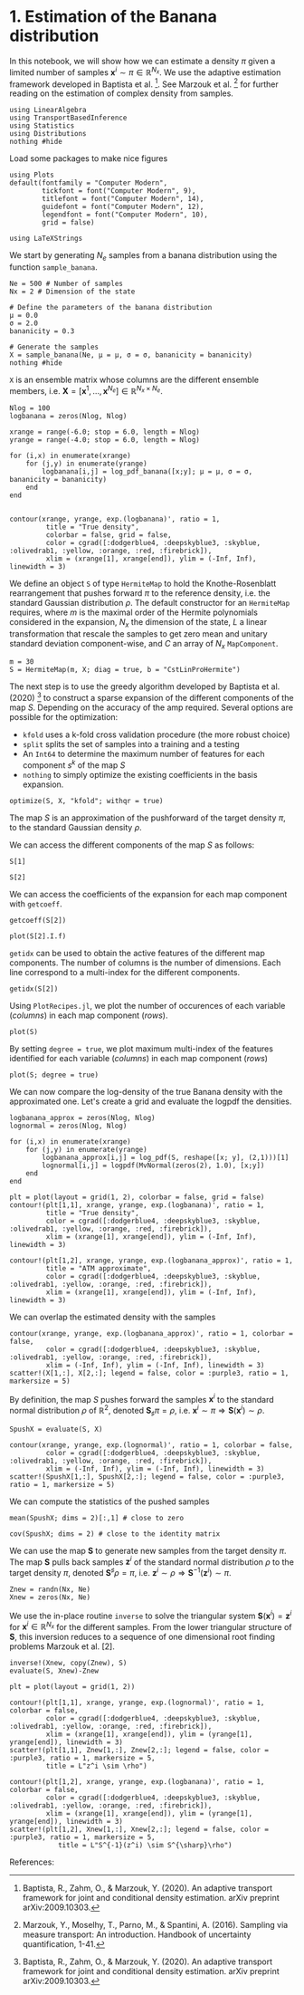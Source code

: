# 1. Estimation of the Banana distribution

In this notebook, we will show how we can estimate a density $\pi$ given a limited number of samples $\boldsymbol{x}^i \sim \pi \in \mathbb{R}^{N_x}$. We use the adaptive estimation framework developed in Baptista et al. [^1]. See Marzouk et al. [^2] for further reading on the estimation of complex density from samples. 



```@example 1.-Estimation-of-the-Banana-distribution
using LinearAlgebra
using TransportBasedInference
using Statistics
using Distributions
nothing #hide
```

Load some packages to make nice figures

```@example 1.-Estimation-of-the-Banana-distribution
using Plots
default(fontfamily = "Computer Modern",
        tickfont = font("Computer Modern", 9),
        titlefont = font("Computer Modern", 14),
        guidefont = font("Computer Modern", 12),
        legendfont = font("Computer Modern", 10),
        grid = false)

using LaTeXStrings
```

We start by generating $N_e$ samples from a banana distribution using the function `sample_banana`.

```@example 1.-Estimation-of-the-Banana-distribution
Ne = 500 # Number of samples
Nx = 2 # Dimension of the state

# Define the parameters of the banana distribution
μ = 0.0
σ = 2.0
bananicity = 0.3

# Generate the samples
X = sample_banana(Ne, μ = μ, σ = σ, bananicity = bananicity)
nothing #hide
```

`X` is an ensemble matrix whose columns are the different ensemble members, i.e. $\boldsymbol{X} =
\left[ \boldsymbol{x}^1, \ldots, \boldsymbol{x}^{N_e} \right]  \in \mathbb{R}^{N_x \times N_e}$.

```@example 1.-Estimation-of-the-Banana-distribution
Nlog = 100
logbanana = zeros(Nlog, Nlog)

xrange = range(-6.0; stop = 6.0, length = Nlog)
yrange = range(-4.0; stop = 6.0, length = Nlog)

for (i,x) in enumerate(xrange)
    for (j,y) in enumerate(yrange)
        logbanana[i,j] = log_pdf_banana([x;y]; μ = μ, σ = σ, bananicity = bananicity)
    end
end


contour(xrange, yrange, exp.(logbanana)', ratio = 1,
         title = "True density",
         colorbar = false, grid = false,
         color = cgrad([:dodgerblue4, :deepskyblue3, :skyblue, :olivedrab1, :yellow, :orange, :red, :firebrick]),
         xlim = (xrange[1], xrange[end]), ylim = (-Inf, Inf), linewidth = 3)
```

We define an object `S` of  type `HermiteMap` to hold the Knothe-Rosenblatt rearrangement that pushes forward $\pi$ to the reference density, i.e. the standard Gaussian distribution $\rho$.
The default constructor for an `HermiteMap` requires, where $m$ is the maximal order of the Hermite polynomials considered in the expansion, $N_x$ the dimension of the state, $L$ a linear transformation that rescale the samples to get zero mean and unitary standard deviation component-wise, and $C$ an array of $N_x$ `MapComponent`.

```@example 1.-Estimation-of-the-Banana-distribution
m = 30
S = HermiteMap(m, X; diag = true, b = "CstLinProHermite")
```

The next step is to use the greedy algorithm developed by Baptista et al. (2020) [^1] to construct a sparse expansion of the different components of the map $S$. Depending on the accuracy of the amp required. Several options are possible for the optimization:
* `kfold` uses a k-fold cross validation procedure (the more robust choice)
* `split` splits the set of samples into a training and a testing
* An `Int64` to determine the maximum number of features for each component $s^k$ of the map $S$
* `nothing` to simply optimize the existing coefficients in the basis expansion.

```@example 1.-Estimation-of-the-Banana-distribution
optimize(S, X, "kfold"; withqr = true)
```

The map $S$ is an approximation of the pushforward of the target density $\pi$, to the standard Gaussian density $\rho$.

We can access the different components of the map $S$ as follows:

```@example 1.-Estimation-of-the-Banana-distribution
S[1]
```

```@example 1.-Estimation-of-the-Banana-distribution
S[2]
```

We can access the coefficients of the expansion for each map component with `getcoeff`.


```@example 1.-Estimation-of-the-Banana-distribution
getcoeff(S[2])
```


```@example 1.-Estimation-of-the-Banana-distribution
plot(S[2].I.f)
```

`getidx` can be used to obtain the active features of the different map components. The number of columns is the number of dimensions. Each line correspond to a multi-index for the different components.

```@example 1.-Estimation-of-the-Banana-distribution
getidx(S[2])
```

Using `PlotRecipes.jl`, we plot the number of occurences of each variable (*columns*) in each map component (*rows*).

```@example 1.-Estimation-of-the-Banana-distribution
plot(S)
```

By setting `degree = true`, we plot maximum multi-index of the features identified for each variable (*columns*) in each map component (*rows*)

```@example 1.-Estimation-of-the-Banana-distribution
plot(S; degree = true)
```

We can now compare the log-density of the true Banana density with the approximated one. Let's create a grid and evaluate the logpdf the densities.

```@example 1.-Estimation-of-the-Banana-distribution
logbanana_approx = zeros(Nlog, Nlog)
lognormal = zeros(Nlog, Nlog)

for (i,x) in enumerate(xrange)
    for (j,y) in enumerate(yrange)
        logbanana_approx[i,j] = log_pdf(S, reshape([x; y], (2,1)))[1]
        lognormal[i,j] = logpdf(MvNormal(zeros(2), 1.0), [x;y])
    end
end

plt = plot(layout = grid(1, 2), colorbar = false, grid = false)
contour!(plt[1,1], xrange, yrange, exp.(logbanana)', ratio = 1,
         title = "True density",
         color = cgrad([:dodgerblue4, :deepskyblue3, :skyblue, :olivedrab1, :yellow, :orange, :red, :firebrick]),
         xlim = (xrange[1], xrange[end]), ylim = (-Inf, Inf), linewidth = 3)

contour!(plt[1,2], xrange, yrange, exp.(logbanana_approx)', ratio = 1,
         title = "ATM approximate",
         color = cgrad([:dodgerblue4, :deepskyblue3, :skyblue, :olivedrab1, :yellow, :orange, :red, :firebrick]),
         xlim = (xrange[1], xrange[end]), ylim = (-Inf, Inf), linewidth = 3)
```

We can overlap the estimated density with the samples

```@example 1.-Estimation-of-the-Banana-distribution
contour(xrange, yrange, exp.(logbanana_approx)', ratio = 1, colorbar = false,
         color = cgrad([:dodgerblue4, :deepskyblue3, :skyblue, :olivedrab1, :yellow, :orange, :red, :firebrick]),
         xlim = (-Inf, Inf), ylim = (-Inf, Inf), linewidth = 3)
scatter!(X[1,:], X[2,:]; legend = false, color = :purple3, ratio = 1, markersize = 5)
```

By definition, the map $S$ pushes forward the samples $\boldsymbol{x}^i$ to the standard normal distribution $\rho$ of $\mathbb{R}^2$, denoted $\boldsymbol{S}_{\sharp} \pi = \rho$,  i.e. $\boldsymbol{x}^i \sim \pi \Rightarrow{} \boldsymbol{S}(\boldsymbol{x}^i) \sim \rho$.

```@example 1.-Estimation-of-the-Banana-distribution
SpushX = evaluate(S, X)

contour(xrange, yrange, exp.(lognormal)', ratio = 1, colorbar = false,
         color = cgrad([:dodgerblue4, :deepskyblue3, :skyblue, :olivedrab1, :yellow, :orange, :red, :firebrick]),
         xlim = (-Inf, Inf), ylim = (-Inf, Inf), linewidth = 3)
scatter!(SpushX[1,:], SpushX[2,:]; legend = false, color = :purple3, ratio = 1, markersize = 5)
```

We can compute the statistics of the pushed samples

```@example 1.-Estimation-of-the-Banana-distribution
mean(SpushX; dims = 2)[:,1] # close to zero
```

```@example 1.-Estimation-of-the-Banana-distribution
cov(SpushX; dims = 2) # close to the identity matrix
```

We can use the map $\boldsymbol{S}$ to generate new samples from the target density $\pi$. The map $\boldsymbol{S}$ pulls back  samples $\boldsymbol{z}^i$ of the standard normal distribution $\rho$ to the target density $\pi$, denoted $\boldsymbol{S}^{\sharp} \rho = \pi$, i.e. $\boldsymbol{z}^i \sim \rho \Rightarrow{} \boldsymbol{S}^{-1}(\boldsymbol{z}^i) \sim \pi$.

```@example 1.-Estimation-of-the-Banana-distribution
Znew = randn(Nx, Ne)
Xnew = zeros(Nx, Ne)
```

We use the in-place routine `inverse` to solve the triangular system $\boldsymbol{S}(\boldsymbol{x}^i) = \boldsymbol{z}^i$ for $\boldsymbol{x}^i \in \mathbb{R}^{N_x}$ for the different samples. From the lower triangular structure of $\boldsymbol{S}$, this inversion reduces to a sequence of one dimensional root finding problems Marzouk et al. [2].

```@example 1.-Estimation-of-the-Banana-distribution
inverse!(Xnew, copy(Znew), S)
evaluate(S, Xnew)-Znew
```

```@example 1.-Estimation-of-the-Banana-distribution
plt = plot(layout = grid(1, 2))

contour!(plt[1,1], xrange, yrange, exp.(lognormal)', ratio = 1, colorbar = false,
         color = cgrad([:dodgerblue4, :deepskyblue3, :skyblue, :olivedrab1, :yellow, :orange, :red, :firebrick]),
         xlim = (xrange[1], xrange[end]), ylim = (yrange[1], yrange[end]), linewidth = 3)
scatter!(plt[1,1], Znew[1,:], Znew[2,:]; legend = false, color = :purple3, ratio = 1, markersize = 5,
         title = L"z^i \sim \rho")

contour!(plt[1,2], xrange, yrange, exp.(logbanana)', ratio = 1, colorbar = false,
         color = cgrad([:dodgerblue4, :deepskyblue3, :skyblue, :olivedrab1, :yellow, :orange, :red, :firebrick]),
         xlim = (xrange[1], xrange[end]), ylim = (yrange[1], yrange[end]), linewidth = 3)
scatter!(plt[1,2], Xnew[1,:], Xnew[2,:]; legend = false, color = :purple3, ratio = 1, markersize = 5,
            title = L"S^{-1}(z^i) \sim S^{\sharp}\rho")
```

References:

[^1]: Baptista, R., Zahm, O., & Marzouk, Y. (2020). An adaptive transport framework for joint and conditional density estimation. arXiv preprint arXiv:2009.10303.

[^2]: Marzouk, Y., Moselhy, T., Parno, M., & Spantini, A. (2016). Sampling via measure transport: An introduction. Handbook of uncertainty quantification, 1-41.
